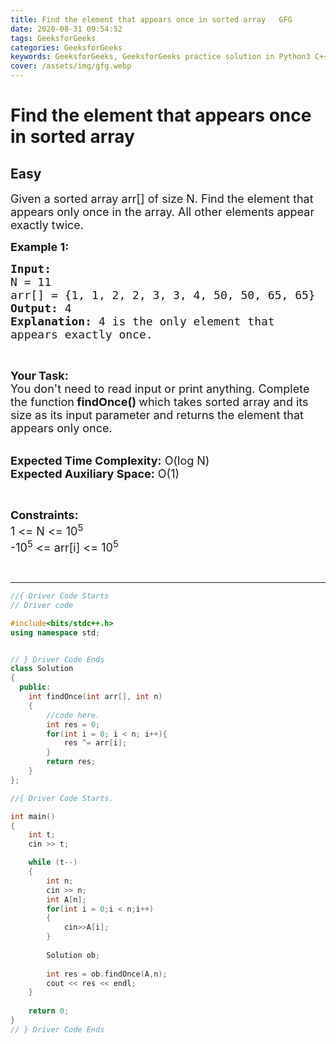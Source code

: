 ```yaml
---
title: Find the element that appears once in sorted array   GFG
date: 2020-08-31 09:54:52
tags: GeeksforGeeks
categories: GeeksforGeeks
keywords: GeeksforGeeks, GeeksforGeeks practice solution in Python3 C++ Java, Find the element that appears once in sorted array - GFG solution
cover: /assets/img/gfg.webp
---
```



# Find the element that appears once in sorted array
## Easy
<div class="problems_problem_content__Xm_eO"><p><span style="font-size:18px">Given a sorted array arr[] of size N. Find the element that appears only once in the array. All other elements appear exactly twice.&nbsp;</span></p>

<p><strong><span style="font-size:18px">Example 1:</span></strong></p>

<pre><span style="font-size:18px"><strong>Input:</strong>
N = 11
arr[] = {1, 1, 2, 2, 3, 3, 4, 50, 50, 65, 65}
<strong>Output:</strong> 4
<strong>Explanation:</strong> 4 is the only element that 
appears exactly once.</span></pre>

<p>&nbsp;</p>

<p><span style="font-size:18px"><strong>Your Task: &nbsp;</strong><br>
You don't need to read input or print anything. Complete the function<strong> findOnce() </strong>which takes sorted array and its size as its input parameter and returns the element that appears only once.&nbsp;</span></p>

<p><br>
<span style="font-size:18px"><strong>Expected Time Complexity:</strong> O(log N)<br>
<strong>Expected Auxiliary Space:</strong> O(1)</span></p>

<p>&nbsp;</p>

<p><span style="font-size:18px"><strong>Constraints:</strong><br>
1&nbsp;&lt;= N &lt;= 10<sup>5</sup><br>
-10<sup>5</sup>&nbsp;&lt;= arr[i] &lt;=&nbsp;10<sup>5</sup></span></p>

<p>&nbsp;</p>
</div>

---




```cpp
//{ Driver Code Starts
// Driver code

#include<bits/stdc++.h>
using namespace std;


// } Driver Code Ends
class Solution
{
  public:
    int findOnce(int arr[], int n)
    {
        //code here.
        int res = 0;
        for(int i = 0; i < n; i++){
            res ^= arr[i];
        }
        return res;
    }
};

//{ Driver Code Starts.

int main()
{
    int t;
    cin >> t;

    while (t--)
    {
        int n;
        cin >> n;
        int A[n];
        for(int i = 0;i < n;i++)
        {
            cin>>A[i];
        }
        
        Solution ob;
        
        int res = ob.findOnce(A,n);
        cout << res << endl;
    }
    
    return 0;
}
// } Driver Code Ends
```
